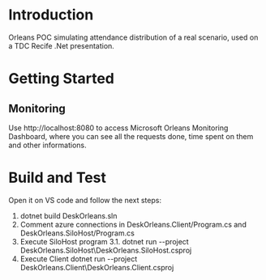 # Introduction
Orleans POC simulating attendance distribution of a real scenario, used on a TDC Recife .Net presentation.

# Getting Started

## Monitoring

Use http://localhost:8080 to access Microsoft Orleans Monitoring Dashboard, where you can see all the requests done, time spent on them and other informations.

# Build and Test

Open it on VS code and follow the next steps:

1. dotnet build DeskOrleans.sln
2. Comment azure connections in DeskOrleans.Client/Program.cs and DeskOrleans.SiloHost/Program.cs
3. Execute SiloHost program
   3.1. dotnet run --project DeskOrleans.SiloHost\DeskOrleans.SiloHost.csproj
4. Execute Client dotnet run --project DeskOrleans.Client\DeskOrleans.Client.csproj
